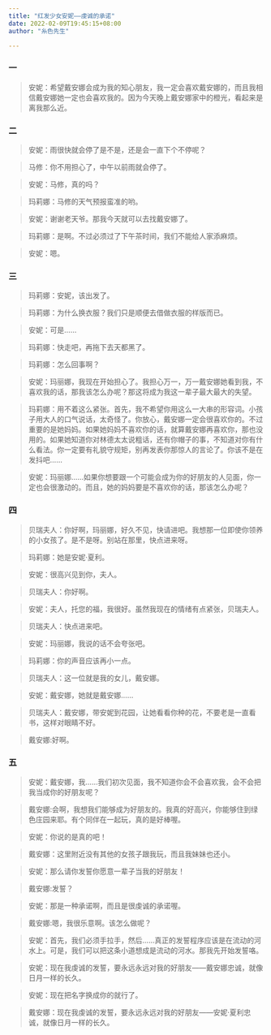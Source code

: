 ```yaml
---
title: "红发少女安妮——虔诚的承诺"
date: 2022-02-09T19:45:15+08:00
author: "糸色先生"

---
```

### 一

> 安妮：希望戴安娜会成为我的知心朋友，我一定会喜欢戴安娜的，而且我相信戴安娜她一定也会喜欢我的。因为今天晚上戴安娜家中的橙光，看起来是离我那么近。  

### 二

> 安妮：雨很快就会停了是不是，还是会一直下个不停呢？

> 马修：你不用担心了，中午以前雨就会停了。

> 安妮：马修，真的吗？

> 玛莉娜：马修的天气预报蛮准的哟。

> 安妮：谢谢老天爷。那我今天就可以去找戴安娜了。

> 玛莉娜：是啊。不过必须过了下午茶时间，我们不能给人家添麻烦。

> 安妮：嗯。

### 三

> 玛莉娜：安妮，该出发了。

> 玛莉娜：为什么换衣服？我们只是顺便去借做衣服的样版而已。

> 安妮：可是……

> 玛莉娜：快走吧，再拖下去天都黑了。

> 玛莉娜：怎么回事啊？

> 安妮：玛丽娜，我现在开始担心了。我担心万一，万一戴安娜她看到我，不喜欢我的话，那我该怎么办呢？那这将成为我这一辈子最大最大的失望。

> 玛莉娜：用不着这么紧张。首先，我不希望你用这么一大串的形容词。小孩子用大人的口气说话，太奇怪了。你放心，戴安娜一定会很喜欢你的。不过重要的是她妈妈。如果她妈妈不喜欢你的话，就算戴安娜再喜欢你，那也没用的。如果她知道你对林德太太说粗话，还有你帽子的事，不知道对你有什么看法。你一定要有礼貌守规矩，别再发表你那惊人的言论了。你该不是在发抖吧……

> 安妮：玛丽娜……如果你想要跟一个可能会成为你的好朋友的人见面，你一定也会很激动的。而且，她的妈妈要是不喜欢你的话，那该怎么办呢？

### 四

> 贝瑞夫人：你好啊，玛丽娜，好久不见，快请进吧。我想那一位即使你领养的小女孩了。是不是呀。别站在那里，快点进来呀。

> 玛莉娜：她是安妮·夏利。

> 安妮：很高兴见到你，夫人。

> 贝瑞夫人：你好啊。

> 安妮：夫人，托您的福，我很好。虽然我现在的情绪有点紧张，贝瑞夫人。

> 贝瑞夫人：快点进来吧。

> 安妮：玛丽娜，我说的话不会夸张吧。

> 玛莉娜：你的声音应该再小一点。

> 贝瑞夫人：这一位就是我的女儿，戴安娜。

> 安妮：戴安娜，她就是戴安娜……

> 贝瑞夫人：戴安娜，带安妮到花园，让她看看你种的花，不要老是一直看书，这样对眼睛不好。

> 戴安娜:好啊。

### 五

> 安妮：戴安娜，我……我们初次见面，我不知道你会不会喜欢我，会不会把我当成你的好朋友呢？

> 戴安娜:会啊，我想我们能够成为好朋友的。我真的好高兴，你能够住到绿色庄园来耶。有个同伴在一起玩，真的是好棒喔。

> 安妮：你说的是真的吧！

> 戴安娜：这里附近没有其他的女孩子跟我玩，而且我妹妹也还小。

> 安妮：那么请你发誓你愿意一辈子当我的好朋友！

> 戴安娜:发誓？

> 安妮：那是一种承诺啊，而且是很虔诚的承诺喔。

> 戴安娜:嗯，我很乐意啊。该怎么做呢？

> 安妮：首先，我们必须手拉手，然后……真正的发誓程序应该是在流动的河水上。可是，我们可以把这条小道想成是流动的河水。那我先开始发誓咯。

> 安妮：现在我虔诚的发誓，要永远永远对我的好朋友——戴安娜忠诚，就像日月一样的长久。

> 安妮：现在把名字换成你的就行了。

> 戴安娜：现在我虔诚的发誓，要永远永远对我的好朋友——安妮·夏利忠诚，就像日月一样的长久。